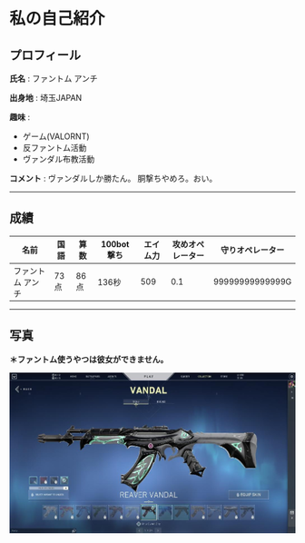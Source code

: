 # 私の自己紹介

## プロフィール
**氏名** : ファントム アンチ  
  
**出身地** : 埼玉JAPAN  
  
**趣味** :
- ゲーム(VALORNT)  
- 反ファントム活動  
- ヴァンダル布教活動  

**コメント** : ヴァンダルしか勝たん。  胴撃ちやめろ。おい。  

***

## 成績  
|名前|国語|算数|100bot撃ち|エイム力|攻めオペレーター|守りオペレーター|
|--|--|--|--|--|--|--|
|ファントム アンチ|73点|86点|136秒|509|0.1|99999999999999G|

***

## 写真  

**＊ファントム使うやつは彼女ができません。**  
  
![Vandal](vandal.jfif)
